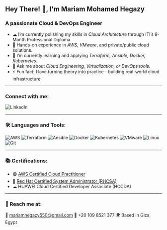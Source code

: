 ## Hey There! 👋, I'm Mariam Mohamed Hegazy

### A passionate Cloud & DevOps Engineer


- ☁ I’m currently polishing my skills in *Cloud Architecture* through ITI’s 9-Month Professional Diploma.
- 🔧 Hands-on experience in *AWS, VMware*, and private/public cloud solutions.
- 🚀 I’m currently learning and applying *Terraform, Ansible, Docker, Kubernetes*.
- 💬 Ask me about *Cloud Engineering, Virtualization, or DevOps tools*.
- ⚡ Fun fact: I love turning theory into practice—building real-world cloud infrastructure.

---

### Connect with me:

![LinkedIn](www.linkedin.com/in/mariam-mohamed-hegazy)  

---

### 🛠 Languages and Tools:

![AWS](https://img.shields.io/badge/-AWS-232F3E?logo=amazonaws&logoColor=white&style=for-the-badge)
![Terraform](https://img.shields.io/badge/-Terraform-844FBA?logo=terraform&logoColor=white&style=for-the-badge)
![Ansible](https://img.shields.io/badge/-Ansible-EE0000?logo=ansible&logoColor=white&style=for-the-badge)
![Docker](https://img.shields.io/badge/-Docker-2496ED?logo=docker&logoColor=white&style=for-the-badge)
![Kubernetes](https://img.shields.io/badge/-Kubernetes-326CE5?logo=kubernetes&logoColor=white&style=for-the-badge)
![VMware](https://img.shields.io/badge/-VMware-607078?logo=vmware&logoColor=white&style=for-the-badge)
![Linux](https://img.shields.io/badge/-Linux-FCC624?logo=linux&logoColor=black&style=for-the-badge)
![Git](https://img.shields.io/badge/-Git-F05032?logo=git&logoColor=white&style=for-the-badge)

---

### 📚 Certifications:

- 🟣 [AWS Certified Cloud Practitioner](https://www.credly.com/badges/6d1dae28-8583-44e9-8f92-559ce1673603/public_url)
- 🔴 [Red Hat Certified System Administrator (RHCSA)](https://www.credly.com/badges/7d0cddad-3727-4c0a-b701-2b69b4aeb156/public_url)
- ☁ HUAWEI Cloud Certified Developer Associate (HCCDA)

---


### 📩 Reach me at:
📧 [mariamhegazy550@gmail.com](mariamhegazy550@gmail.com) 
📱 +20 109 8521 377 
🌍 Based in Giza, Egypt
